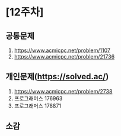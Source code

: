 # [12주차]

## 공통문제
1. https://www.acmicpc.net/problem/1107
2. https://www.acmicpc.net/problem/21736

## 개인문제(https://solved.ac/)
1. https://www.acmicpc.net/problem/2738
2. 프로그래머스 176963
3. 프로그래머스 178871

## 소감